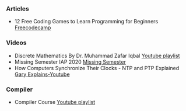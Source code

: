 
### Articles 

- 12 Free Coding Games to Learn Programming for Beginners [Freecodecamp](https://www.freecodecamp.org/news/12-free-coding-games-to-learn-programming-for-beginners/)

### Videos

- Discrete Mathematics By Dr. Muhammad Zafar Iqbal [Youtube playlist](https://youtube.com/playlist?list=PLv832EzHdqDABq36G_Zpkj5hYjQ-q562W&si=sD2lYrOJ449yDGjX)
- Missing Semester IAP 2020 [Missing Semester](https://youtube.com/playlist?list=PLyzOVJj3bHQuloKGG59rS43e29ro7I57J&si=7_xWGSj6tuGXJMSo)
- How Computers Synchronize Their Clocks - NTP and PTP Explained [Gary Explains-Youtube](https://youtu.be/WX5E8x3pYqg?si=J6UaguK0VYuVqhlv)

### Compiler

- Compiler Course [Youtube playlist](https://youtube.com/playlist?list=PLOech0kWpH8-njQpmSNGSiQBPUvl8v3IM&si=n7PjDMUk-4JeyAaU)